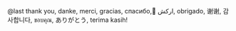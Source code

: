 @last thank you, danke, merci, gracias, спасибо, ًاركش, obrigado, 谢谢, 감사합니다, ขอบคุณ, ありがとう, terima kasih!
